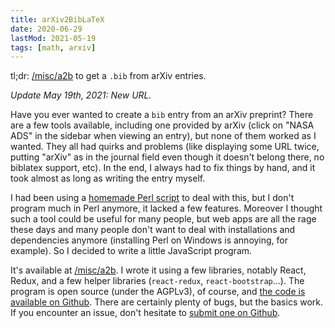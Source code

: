 ```yaml
---
title: arXiv2BibLaTeX
date: 2020-06-29
lastMod: 2021-05-19
tags: [math, arxiv]
---
```


tl;dr: [/misc/a2b](/misc/a2b) to get a `.bib` from arXiv entries.

*Update May 19th, 2021: New URL.*

Have you ever wanted to create a `bib` entry from an arXiv preprint?
There are a few tools available, including one provided by arXiv (click on "NASA ADS" in the sidebar when viewing an entry), but none of them worked as I wanted.
They all had quirks and problems (like displaying some URL twice, putting "arXiv" as in the journal field even though it doesn't belong there, no biblatex support, etc).
In the end, I always had to fix things by hand, and it took almost as long as writing the entry myself.

I had been using a [homemade Perl script](https://github.com/nidrissi/dotfiles/blob/fb640a57160e41797f182f404cf50cfebad8f8d7/local/bin/arxiv.pl) to deal with this, but I don't program much in Perl anymore, it lacked a few features.
Moreover I thought such a tool could be useful for many people, but web apps are all the rage these days and many people don't want to deal with installations and dependencies anymore (installing Perl on Windows is annoying, for example).
So I decided to write a little JavaScript program.

It's available at [/misc/a2b](/misc/a2b).
I wrote it using a few libraries, notably React, Redux, and a few helper libraries (`react-redux`, `react-bootstrap`...).
The program is open source (under the AGPLv3), of course, and [the code is available on Github](https://github.com/nidrissi/nidrissi/tree/master/src/a2b).
There are certainly plenty of bugs, but the basics work.
If you encounter an issue, don't hesitate to [submit one on Github](https://github.com/nidrissi/nidrissi/issues/new/choose).
